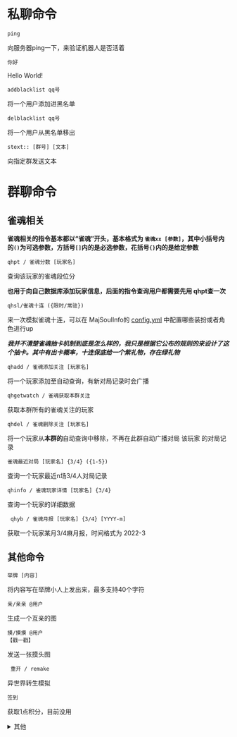 # 私聊命令

```
ping
```
向服务器ping一下，来验证机器人是否活着

```
你好
```
Hello World!

```
addblacklist qq号
```
将一个用户添加进黑名单

```
delblacklist qq号
```
将一个用户从黑名单移出

```
stext:: [群号] [文本]
```
向指定群发送文本


# 群聊命令

## 雀魂相关

**雀魂相关的指令基本都以“雀魂”开头，基本格式为 `雀魂xx [参数]`，其中小括号内的`()`为可选参数，方括号`[]`内的是必选参数，花括号`{}`内的是给定参数**


 ```
qhpt / 雀魂分数 [玩家名] 
 ```

 查询该玩家的雀魂段位分

 **也用于向自己数据库添加玩家信息，后面的指令查询用户都需要先用 qhpt查一次**

```
qhsl/雀魂十连 ({限时/常驻}) 
```

来一次模拟雀魂十连，可以在 MajSoulInfo的 [config.yml](./plugin/MajSoulInfo/config.yml) 中配置哪些装扮或者角色进行up

***我并不清楚雀魂抽卡机制到底是怎么样的，我只是根据它公布的规则的来设计了这个抽卡。其中有出卡概率，十连保底给一个紫礼物，存在绿礼物***

```
qhadd / 雀魂添加关注 [玩家名] 
```

将一个玩家添加至自动查询，有新对局记录时会广播

```
qhgetwatch / 雀魂获取本群关注 
```

获取本群所有的雀魂关注的玩家

```
qhdel / 雀魂删除关注 [玩家名] 
```
将一个玩家从**本群的**自动查询中移除，不再在此群自动广播对局 该玩家 的对局记录

```
雀魂最近对局 [玩家名] {3/4} ({1-5})
```

查询一个玩家最近n场3/4人对局记录

```
qhinfo / 雀魂玩家详情 [玩家名] {3/4} 
```

查询一个玩家的详细数据

```
 qhyb / 雀魂月报 [玩家名] {3/4} [YYYY-m]
```
获取一个玩家某月3/4麻月报，时间格式为 2022-3


## 其他命令
```
举牌 [内容] 
```
将内容写在举牌小人上发出来，最多支持40个字符

```
亲/亲亲 @用户
```
生成一个互亲的图

```
摸/摸摸 @用户
【戳一戳】
```
发送一张摸头图

```
 重开 / remake
```
异世界转生模拟

```
签到
```
获取1点积分，目前没用

<details>
<summary>其他</summary>
<h3>色色 (默认关闭)</h3>
<pre><code>
setu/涩图/色图 (tag)
</code></pre>
从<a href="https://api.lolicon.app/#/setu">网站</a>请求一份色图

获取色图链接后从i.pixiv.cat获取色图，很有可能超时而发不出来
</details>